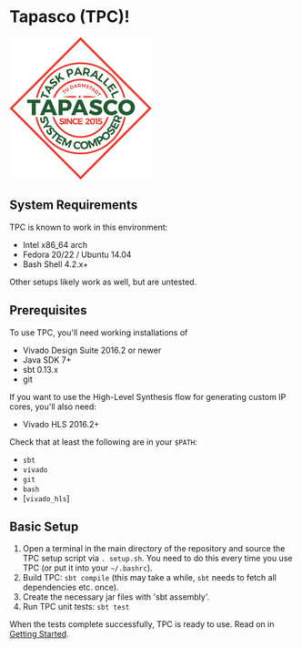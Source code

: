 Tapasco (TPC)!
=========================
<img src="icon/tapasco_icon.png" alt="Tapasco logo"/>

System Requirements
-------------------
TPC is known to work in this environment:

* Intel x86_64 arch
* Fedora 20/22 / Ubuntu 14.04
* Bash Shell 4.2.x+

Other setups likely work as well, but are untested.

Prerequisites
-------------
To use TPC, you'll need working installations of

* Vivado Design Suite 2016.2 or newer
* Java SDK 7+
* sbt 0.13.x
* git

If you want to use the High-Level Synthesis flow for generating custom IP
cores, you'll also need:

* Vivado HLS 2016.2+

Check that at least the following are in your `$PATH`:

* `sbt`
* `vivado`
* `git`
* `bash`
* [`vivado_hls`]

Basic Setup
-------------------
1.  Open a terminal in the main directory of the repository and source the TPC
    setup script via `. setup.sh`.
    You need to do this every time you use TPC (or put it into your `~/.bashrc`).
2.  Build TPC: `sbt compile` (this may take a while, `sbt` needs to fetch all
    dependencies etc. once).
2.  Create the necessary jar files with 'sbt assembly'.
4.  Run TPC unit tests: `sbt test`

When the tests complete successfully, TPC is ready to use.
Read on in [Getting Started](GETTINGSTARTED.md).
